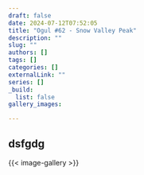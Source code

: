 ```yaml
---
draft: false
date: 2024-07-12T07:52:05
title: "Ogul #62 - Snow Valley Peak"
description: ""
slug: ""
authors: []
tags: []
categories: []
externalLink: ""
series: []
_build:
  list: false
gallery_images:

---
```


## dsfgdg


{{< image-gallery >}}
